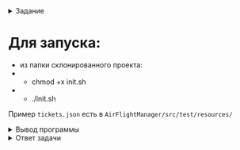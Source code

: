 <details>
<summary>Задание</summary>

Напишите программу на языке программирования
`Java`, которая прочитает файл `tickets.json` и
рассчитает:

- Минимальное время полета между городами
  `Владивосток` и `Тель-Авив` для каждого
  авиаперевозчика
- Разницу между средней ценой и медианой для
  полета между городами  Владивосток и Тель-Авив
  Программа должна вызываться из командной строки
  Linux, результаты должны быть представлены в
  текстовом виде.
  В качестве результата нужно прислать ответы на
  поставленные вопросы и ссылку на исходный код.
</details>

# Для запуска:
- из папки склонированного проекта: 
- - chmod +x init.sh
- - ./init.sh

Пример `tickets.json` есть в `AirFlightManager/src/test/resources/`

<details>
<summary>Вывод программы</summary>

```bash
Авиаперевозчик: TK, из: Vladivostok, в: Tel_Aviv, Время вылета: 2018-05-12T06:20:00, Время прилета: 2018-05-12T12:10:00, Минуты полета: 350
Авиаперевозчик: S7, из: Vladivostok, в: Tel_Aviv, Время вылета: 2018-05-12T07:20:00, Время прилета: 2018-05-12T13:50:00, Минуты полета: 390
Авиаперевозчик: SU, из: Vladivostok, в: Tel_Aviv, Время вылета: 2018-05-12T02:10:00, Время прилета: 2018-05-12T08:10:00, Минуты полета: 360
Авиаперевозчик: TK, из: Vladivostok, в: Tel_Aviv, Время вылета: 2018-05-12T07:00:00, Время прилета: 2018-05-12T13:30:00, Минуты полета: 390
Авиаперевозчик: BA, из: Vladivostok, в: Tel_Aviv, Время вылета: 2018-05-12T02:10:00, Время прилета: 2018-05-12T10:15:00, Минуты полета: 485
Авиаперевозчик: SU, из: Vladivostok, в: Tel_Aviv, Время вылета: 2018-05-11T23:40:00, Время прилета: 2018-05-12T09:25:00, Минуты полета: 585
Авиаперевозчик: TK, из: Vladivostok, в: Tel_Aviv, Время вылета: 2018-05-12T07:10:00, Время прилета: 2018-05-12T13:45:00, Минуты полета: 395
Авиаперевозчик: TK, из: Vladivostok, в: Tel_Aviv, Время вылета: 2018-05-11T20:10:00, Время прилета: 2018-05-12T05:25:00, Минуты полета: 555
Авиаперевозчик: SU, из: Vladivostok, в: Tel_Aviv, Время вылета: 2018-05-12T06:50:00, Время прилета: 2018-05-12T13:35:00, Минуты полета: 405
Авиаперевозчик: S7, из: Vladivostok, в: Tel_Aviv, Время вылета: 2018-05-11T20:10:00, Время прилета: 2018-05-12T06:15:00, Минуты полета: 605

Авиаперевозчик: SU, из: Vladivostok, в: Tel_Aviv, Время вылета: 2018-05-12T02:10:00, Время прилета: 2018-05-12T08:10:00, Минуты полета: 360
Авиаперевозчик: SU, из: Vladivostok, в: Tel_Aviv, Время вылета: 2018-05-11T23:40:00, Время прилета: 2018-05-12T09:25:00, Минуты полета: 585
Авиаперевозчик: SU, из: Vladivostok, в: Tel_Aviv, Время вылета: 2018-05-12T06:50:00, Время прилета: 2018-05-12T13:35:00, Минуты полета: 405
Авиаперевозчик: SU, минимальное время: 360.0 [минуты]
Авиаперевозчик: S7, из: Vladivostok, в: Tel_Aviv, Время вылета: 2018-05-12T07:20:00, Время прилета: 2018-05-12T13:50:00, Минуты полета: 390
Авиаперевозчик: S7, из: Vladivostok, в: Tel_Aviv, Время вылета: 2018-05-11T20:10:00, Время прилета: 2018-05-12T06:15:00, Минуты полета: 605
Авиаперевозчик: S7, минимальное время: 390.0 [минуты]
Авиаперевозчик: TK, из: Vladivostok, в: Tel_Aviv, Время вылета: 2018-05-12T06:20:00, Время прилета: 2018-05-12T12:10:00, Минуты полета: 350
Авиаперевозчик: TK, из: Vladivostok, в: Tel_Aviv, Время вылета: 2018-05-12T07:00:00, Время прилета: 2018-05-12T13:30:00, Минуты полета: 390
Авиаперевозчик: TK, из: Vladivostok, в: Tel_Aviv, Время вылета: 2018-05-12T07:10:00, Время прилета: 2018-05-12T13:45:00, Минуты полета: 395
Авиаперевозчик: TK, из: Vladivostok, в: Tel_Aviv, Время вылета: 2018-05-11T20:10:00, Время прилета: 2018-05-12T05:25:00, Минуты полета: 555
Авиаперевозчик: TK, минимальное время: 350.0 [минуты]
Авиаперевозчик: BA, из: Vladivostok, в: Tel_Aviv, Время вылета: 2018-05-12T02:10:00, Время прилета: 2018-05-12T10:15:00, Минуты полета: 485
Авиаперевозчик: BA, минимальное время: 485.0 [минуты]

Авиаперевозчик: TK, из: Vladivostok, в: Tel_Aviv, цена: 12400.0
Авиаперевозчик: S7, из: Vladivostok, в: Tel_Aviv, цена: 13100.0
Авиаперевозчик: SU, из: Vladivostok, в: Tel_Aviv, цена: 15300.0
Авиаперевозчик: TK, из: Vladivostok, в: Tel_Aviv, цена: 11000.0
Авиаперевозчик: BA, из: Vladivostok, в: Tel_Aviv, цена: 13400.0
Авиаперевозчик: SU, из: Vladivostok, в: Tel_Aviv, цена: 12450.0
Авиаперевозчик: TK, из: Vladivostok, в: Tel_Aviv, цена: 13600.0
Авиаперевозчик: TK, из: Vladivostok, в: Tel_Aviv, цена: 14250.0
Авиаперевозчик: SU, из: Vladivostok, в: Tel_Aviv, цена: 16700.0
Авиаперевозчик: S7, из: Vladivostok, в: Tel_Aviv, цена: 17400.0

Средня цена полета: 13960.0 [рубли]
Медиана цен полета: 13500.0 [рубли]
Разница между средней ценой и медианой: 460.0 [рубли]

Среднее время полёта между городами Владивосток и Тель-Авив: 452.0 [минуты]
90-й процентиль времени Владивосток и Тель-Авив: 595.0 [минуты]
Минимальное время полёта между городами: 350.0 [минуты]
Медиана времени полёта между городам: 400.0 [минуты]
```
</details>


<details>
<summary>Ответ задачи</summary>

- Авиаперевозчик: SU, минимальное время: 360.0 [минуты]
- Авиаперевозчик: S7, минимальное время: 390.0 [минуты]
- Авиаперевозчик: TK, минимальное время: 350.0 [минуты]
- Авиаперевозчик: BA, минимальное время: 485.0 [минуты]


- Разница между средней ценой и медианой: 460
</details>

